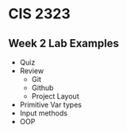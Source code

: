 # CIS 2323

## Week 2 Lab Examples

* Quiz
* Review
	* Git
	* Github
	* Project Layout
* Primitive Var types
* Input methods
* OOP